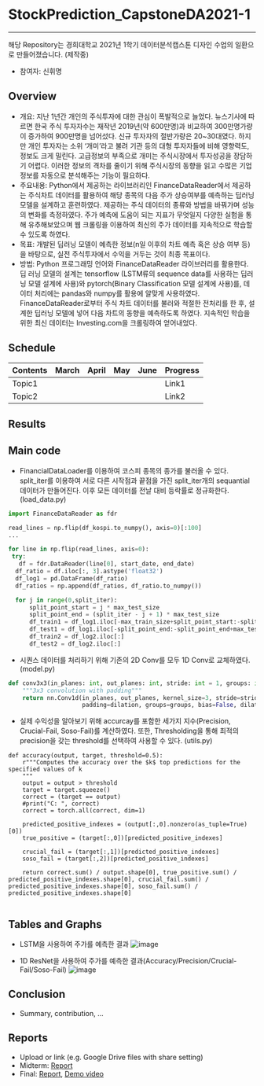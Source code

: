 # StockPrediction_CapstoneDA2021-1
------------------------------------
해당 Repository는 경희대학교 2021년 1학기 데이터분석캡스톤 디자인 수업의 일환으로 만들어졌습니다. (제작중)

* 참여자: 신휘명

## Overview
- 개요: 지난 1년간 개인의 주식투자에 대한 관심이 폭발적으로 늘었다. 뉴스기사에 따르면 한국 주식 투자자수는 재작년 2019년(약 600만명)과 비교하여 300만명가량이 증가하여 900만명을 넘어섰다. 신규 투자자의 절반가량은 20~30대였다. 하지만 개인 투자자는 소위 ‘개미’라고 불려 기관 등의 대형 투자자들에 비해 영향력도, 정보도 크게 밀린다. 고급정보의 부족으로 개미는 주식시장에서 투자성공을 장담하기 어렵다. 이러한 정보의 격차를 줄이기 위해 주식시장의 동향을 읽고 수많은 기업정보를 자동으로 분석해주는 기능이 필요하다.
- 주요내용: Python에서 제공하는 라이브러리인 FinanceDataReader에서 제공하는 주식차트 데이터를 활용하여 해당 종목의 다음 주가 상승여부를 예측하는 딥러닝 모델을 설계하고 훈련하였다. 제공하는 주식 데이터의 종류와 방법을 바꿔가며 성능의 변화를 측정하였다. 주가 예측에 도움이 되는 지표가 무엇일지 다양한 실험을 통해 유추해보았으며 웹 크롤링을 이용하여 최신의 주가 데이터를 지속적으로 학습할 수 있도록 하였다.
- 목표: 개발된 딥러닝 모델이 예측한 정보(n일 이후의 차트 예측 혹은 상승 여부 등)을 바탕으로, 실전 주식투자에서 수익을 거두는 것이 최종 목표이다.
- 방법: Python 프로그래밍 언어와 FinanceDataReader 라이브러리를 활용한다. 딥 러닝 모델의 설계는 tensorflow (LSTM류의 sequence data를 사용하는 딥러닝 모델 설계에 사용)와 pytorch(Binary Classification 모델 설계에 사용)를, 데이터 처리에는 pandas와 numpy를 활용에 알맞게 사용하였다. FinanceDataReader로부터 주식 차트 데이터를 불러와 적절한 전처리를 한 후, 설계한 딥러닝 모델에 넣어 다음 차트의 동향을 예측하도록 하였다. 지속적인 학습을 위한 최신 데이터는 Investing.com을 크롤링하여 얻어내었다.

## Schedule
| Contents | March | April |  May  | June  |   Progress   |
|----------|-------|-------|-------|-------|--------------|
|  Topic1  |       |       |       |       |     Link1    |
|  Topic2  |       |       |       |       |     Link2    |

## Results
Main code
--------------------
* FinancialDataLoader를 이용하여 코스피 종목의 종가를 불러올 수 있다.
split_iter를 이용하여 서로 다른 시작점과 끝점을 가진 split_iter개의 sequantial 데이터가 만들어진다.
이후 모든 데이터를 전날 대비 등락률로 정규화한다. (load_data.py)
```python
import FinanceDataReader as fdr

read_lines = np.flip(df_kospi.to_numpy(), axis=0)[:100]
...

for line in np.flip(read_lines, axis=0):
 try:
   df = fdr.DataReader(line[0], start_date, end_date)
  df_ratio = df.iloc[:, 3].astype('float32')
  df_log1 = pd.DataFrame(df_ratio)
  df_ratios = np.append(df_ratios, df_ratio.to_numpy())

  for j in range(0,split_iter):
      split_point_start = j * max_test_size
      split_point_end = (split_iter - j + 1) * max_test_size
      df_train1 = df_log1.iloc[-max_train_size+split_point_start:-split_point_end]
      df_test1 = df_log1.iloc[-split_point_end:-split_point_end+max_test_size]
      df_train2 = df_log2.iloc[:]
      df_test2 = df_log2.iloc[:]
```

* 시퀀스 데이터를 처리하기 위해 기존의 2D Conv를 모두 1D Conv로 교체하였다. (model.py)
```python
def conv3x3(in_planes: int, out_planes: int, stride: int = 1, groups: int = 1, dilation: int = 1) -> nn.Conv1d:
    """3x3 convolution with padding"""
    return nn.Conv1d(in_planes, out_planes, kernel_size=3, stride=stride,
                     padding=dilation, groups=groups, bias=False, dilation=dilation)
```


* 실제 수익성을 알아보기 위해 accurcay를 포함한 세가지 지수(Precision, Crucial-Fail, Soso-Fail)를 계산하였다.
또한, Thresholding을 통해 최적의 precision을 갖는 threshold를 선택하여 사용할 수 있다. (utils.py)

```
def accuracy(output, target, threshold=0.5):
    r"""Computes the accuracy over the $k$ top predictions for the specified values of k
    """
    output = output > threshold
    target = target.squeeze()
    correct = (target == output)
    #print("C: ", correct)
    correct = torch.all(correct, dim=1)

    predicted_positive_indexes = (output[:,0].nonzero(as_tuple=True)[0])
    true_positive = (target[:,0])[predicted_positive_indexes]

    crucial_fail = (target[:,1])[predicted_positive_indexes]
    soso_fail = (target[:,2])[predicted_positive_indexes]
    
    return correct.sum() / output.shape[0], true_positive.sum() / predicted_positive_indexes.shape[0], crucial_fail.sum() / predicted_positive_indexes.shape[0], soso_fail.sum() / predicted_positive_indexes.shape[0]
    
```

Tables and Graphs
------------------------------------------
* LSTM을 사용하여 주가를 예측한 결과
![image](https://user-images.githubusercontent.com/40812418/122758082-57543180-d2d3-11eb-870b-6d2255fd6b07.png)

* 1D ResNet을 사용하여 주가를 예측한 결과(Accuracy/Precision/Crucial-Fail/Soso-Fail)
![image](https://user-images.githubusercontent.com/40812418/122758439-c2056d00-d2d3-11eb-9c5f-8829488c0483.png)


## Conclusion
* Summary, contribution, ...

## Reports
* Upload or link (e.g. Google Drive files with share setting)
* Midterm: [Report](Reports/Midterm.pdf)
* Final: [Report](Reports/Final.pdf), [Demo video](Reports/Demo.mp4)
